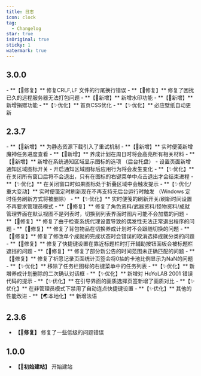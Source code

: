 ```yaml
---
title: 日志
icon: clock
tag:
  - Changelog
star: true
isOriginal: true
sticky: 1
watermark: true
---
```

## 3.0.0
<Badge text="新" type="tip" />
- **【🔨修复】** 修复CRLF,LF 文件的行尾换行错误
- **【🔨修复】** 修复了困扰已久的远程服务器无法打包问题
- **【🎉新增】** 新增水印功能
- **【🎉新增】** 新增捐赠功能
- **【✨优化】** 首页CSS优化
- **【✨优化】** 必应壁纸自动更新

## 2.3.7
<Badge text="已完成" type="note" />
- **【🎉新增】** 为静态资源下载引入了重试机制
- **【🎉新增】** 实时便笺新增魔神任务进度查看
- **【🎉新增】** 养成计划在周日时将会高亮所有相关材料
- **【🎉新增】** 新增在系统通知区域显示图标的选项 （后台托盘）
- 设置页面新增通知区域图标开关
- 开启通知区域图标后应用行为将会发生变化
- **【✨优化】** 在关闭所有窗口后将不会退出，只有在图标的右键菜单中点击退出才会结束进程
- **【✨优化】** 在关闭窗口时如果图标处于折叠区域中会触发提示
- **【✨优化/重大变动】** 实时便笺定时刷新现在不再支持无后台运行时触发 （Windows 定时任务刷新方式将被删除）
- **【✨优化】** 实时便笺的刷新开关/刷新时间设置不再要求管理员模式
- **【🔨修复】** 修复了角色资料/武器资料/怪物资料/成就管理界面在默认视图不是列表时，切换到列表界面时图片可能不会加载的问题
- **【🔨修复】** 修复了由于检查系统代理设置导致的偶发性无法正常退出程序的问题
- **【🔨修复】** 修复了背包物品在切换养成计划时不会跟随切换的问题
- **【🔨修复】** 修复了修改单个成就的完成状态时会错误的取消选择成就分类的问题
- **【🔨修复】** 修复了快捷键设置在靠近标题栏时打开辅助按钮面板会被标题栏遮挡的问题
- **【🔨修复】** 修复了部分新公告的时间范围未正确匹配的问题
- **【🔨修复】** 修复了祈愿记录页面统计页签会将0抽的卡池比例显示为NaN的问题
- **【✨优化】** 移除了任务栏图标的右键菜单中的任务列表
- **【✨优化】** 新增养成计划删除的二次确认对话框
- **【✨优化】** 新增对 HoYoLAB 2001 错误代码的提示
- **【✨优化】** 在引导界面的画质选择页签新增了画质对比
- **【✨优化】** 在非管理员模式下禁用了自动连点快捷键设置
- **【✨优化】** 其他的性能改进
- **【🌏本地化】** 新增法语

## 2.3.6
<Badge text="已完成" type="note" />

- **【🔨修复】** 修复了一些低级的问题错误

## 1.0.0

- **【🔨初始建站】** 开始建站